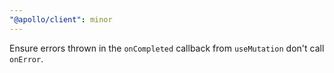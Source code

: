 ```yaml
---
"@apollo/client": minor
---
```


Ensure errors thrown in the `onCompleted` callback from `useMutation` don't call `onError`.
